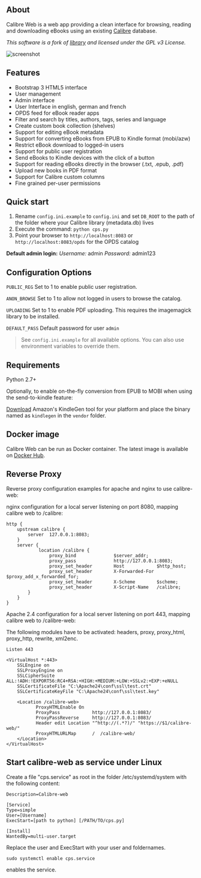 ## About

Calibre Web is a web app providing a clean interface for browsing, reading and downloading eBooks using an existing [Calibre](https://calibre-ebook.com) database.

*This software is a fork of [library](https://github.com/mutschler/calibreserver) and licensed under the GPL v3 License.*

![screenshot](https://raw.githubusercontent.com/janeczku/docker-calibre-web/master/screenshot.png)

## Features

- Bootstrap 3 HTML5 interface
- User management
- Admin interface
- User Interface in english, german and french
- OPDS feed for eBook reader apps
- Filter and search by titles, authors, tags, series and language
- Create custom book collection (shelves)
- Support for editing eBook metadata
- Support for converting eBooks from EPUB to Kindle format (mobi/azw)
- Restrict eBook download to logged-in users
- Support for public user registration
- Send eBooks to Kindle devices with the click of a button
- Support for reading eBooks directly in the browser (.txt, .epub, .pdf)
- Upload new books in PDF format
- Support for Calibre custom columns
- Fine grained per-user permissions

## Quick start

1. Rename `config.ini.example` to `config.ini` and set `DB_ROOT` to the path of the folder where your Calibre library (metadata.db) lives
2. Execute the command: `python cps.py`
3. Point your browser to `http://localhost:8083` or `http://localhost:8083/opds` for the OPDS catalog

**Default admin login:**
*Username:* admin
*Password:* admin123

## Configuration Options

`PUBLIC_REG`
Set to 1 to enable public user registration.

`ANON_BROWSE`
Set to 1 to allow not logged in users to browse the catalog.

`UPLOADING`
Set to 1 to enable PDF uploading. This requires the imagemagick library to be installed.

`DEFAULT_PASS`
Default password for user `admin`

> See `config.ini.example` for all available options. You can also use environment variables to override them.

## Requirements

Python 2.7+

Optionally, to enable on-the-fly conversion from EPUB to MOBI when using the send-to-kindle feature:

[Download](http://www.amazon.com/gp/feature.html?docId=1000765211) Amazon's KindleGen tool for your platform and place the binary named as `kindlegen` in the `vendor` folder.

## Docker image

Calibre Web can be run as Docker container. The latest image is available on [Docker Hub](https://registry.hub.docker.com/u/janeczku/calibre-web/).

## Reverse Proxy

Reverse proxy configuration examples for apache and nginx to use calibre-web:

nginx configuration for a local server listening on port 8080, mapping calibre web to /calibre:

```
http {
    upstream calibre {
        server  127.0.0.1:8083;
    }
    server {
            location /calibre {
                proxy_bind              $server_addr;
                proxy_pass              http://127.0.0.1:8083;
                proxy_set_header        Host            $http_host;
                proxy_set_header        X-Forwarded-For $proxy_add_x_forwarded_for;
                proxy_set_header        X-Scheme        $scheme;
                proxy_set_header        X-Script-Name   /calibre;
        }
    }
}
```

Apache 2.4 configuration for a local server listening on port 443, mapping calibre web to /calibre-web:

The following modules have to be activated: headers, proxy, proxy_html, proxy_http, rewrite, xml2enc.

```
Listen 443

<VirtualHost *:443>
    SSLEngine on
    SSLProxyEngine on
    SSLCipherSuite ALL:!ADH:!EXPORT56:RC4+RSA:+HIGH:+MEDIUM:+LOW:+SSLv2:+EXP:+eNULL
    SSLCertificateFile "C:\Apache24\conf\ssl\test.crt"
    SSLCertificateKeyFile "C:\Apache24\conf\ssl\test.key"

    <Location /calibre-web>
           ProxyHTMLEnable On
           ProxyPass            http://127.0.0.1:8083/
           ProxyPassReverse     http://127.0.0.1:8083/
           Header edit Location "^http://(.*?)/" "https://$1/calibre-web/"
           ProxyHTMLURLMap      /  /calibre-web/
    </Location>
</VirtualHost>
```

## Start calibre-web as service under Linux

Create a file "cps.service" as root in the folder /etc/systemd/system with the following content:

```[Unit]
Description=Calibre-web

[Service]
Type=simple
User=[Username]
ExecStart=[path to python] [/PATH/TO/cps.py]

[Install]
WantedBy=multi-user.target
```

Replace the user and ExecStart with your user and foldernames.

`sudo systemctl enable cps.service`

enables the service.
